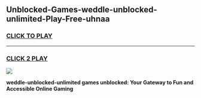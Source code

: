 
## Unblocked-Games-weddle-unblocked-unlimited-Play-Free-uhnaa
<h3>
<a href="https://premium76.site?title=weddle-unblocked-unlimited&ref=18A1">CLICK TO PLAY</a></h3>
<hr>

<h3>
<a href="https://premium76.site?title=weddle-unblocked-unlimited&ref=18A1">CLICK 2 PLAY</a>
  
</h3>

<a href="https://premium76.site?title=weddle-unblocked-unlimited&ref=18A1"><img src="https://clearcache.store/games.png"></a>


**weddle-unblocked-unlimited games unblocked: Your Gateway to Fun and Accessible Online Gaming**
